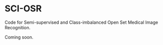 # SCI-OSR

Code for Semi-supervised and Class-imbalanced Open Set Medical Image Recognition.

Coming soon.
